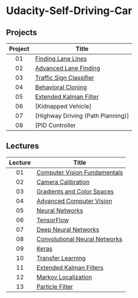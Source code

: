 # Udacity-Self-Driving-Car
## Projects
|Project| Title |
| :---: | ----- |
|01|[Finding Lane Lines](project/p1-finding-lane-lines)
|02|[Advanced Lane Finding](project/p2-advanced-lane-finding)
|03|[Traffic Sign Classifier](project/p3-traffic-sign-classifier)
|04|[Behavioral Cloning](project/p4-behavioral-cloning)
|05|[Extended Kalman Filter](project/p5-extended-kalman-filter)
|06|[Kidnapped Vehicle]
|07|[Highway Driving (Path Planning)]
|08|[PID Controller




## Lectures
|Lecture| Title |
| :---: | ----- |
|01|[Computer Vision Fundamentals](lecture/lecture01)
|02|[Camera Calibration](lecture/lecture02)
|03|[Gradients and Color Spaces](lecture/lecture03)
|04|[Advanced Computer Vision](lecture/lecture04)
|05|[Neural Networks](lecture/lecture05)
|06|[TensorFlow](lecture/lecture06)
|07|[Deep Neural Networks](lecture/lecture07)
|08|[Convolutional Neural Networks](lecture/lecture08)
|09|[Keras](lecture/lecture09)
|10|[Transfer Learning](lecture/lecture10)
|11|[Extended Kalman Filters](lecture/lecture11)
|12|[Markov Localization](lecture/lecture12)
|13|[Particle Filter](lecture/lecture13)

